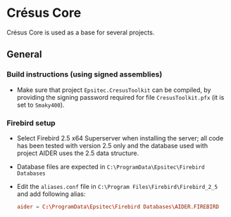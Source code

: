 # Crésus Core

Crésus Core is used as a base for several projects.

## General

### Build instructions (using signed assemblies)

- Make sure that project `Epsitec.CresusToolkit` can be compiled, by providing the signing
  password required for file `CresusToolkit.pfx` (it is set to `Smaky400`).

### Firebird setup

- Select Firebird 2.5 x64 Superserver when installing the server; all code has been
  tested with version 2.5 only and the database used with project AIDER uses the 2.5
  data structure.

- Database files are expected in `C:\ProgramData\Epsitec\Firebird Databases`

- Edit the `aliases.conf` file in `C:\Program Files\Firebird\Firebird_2_5` and add
  following alias:

  ```.conf
  aider = C:\ProgramData\Epsitec\Firebird Databases\AIDER.FIREBIRD
  ```
